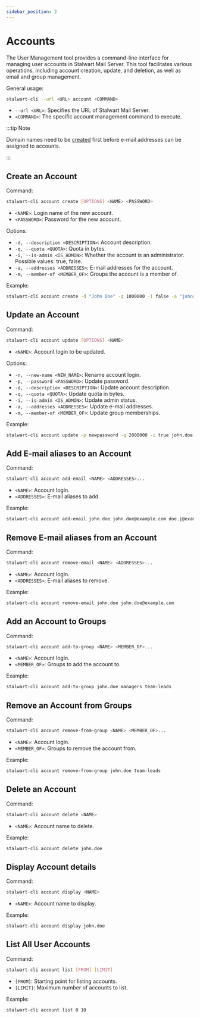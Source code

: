```yaml
---
sidebar_position: 2
---
```


# Accounts

The User Management tool provides a command-line interface for managing user accounts in Stalwart Mail Server. This tool facilitates various operations, including account creation, update, and deletion, as well as email and group management.

General usage:

```bash
stalwart-cli --url <URL> account <COMMAND>
```

- `--url <URL>`: Specifies the URL of Stalwart Mail Server.
- `<COMMAND>`: The specific account management command to execute.

:::tip Note

Domain names need to be [created](/docs/management/cli/directory/domains) first before e-mail addresses can be assigned to accounts.

:::


## Create an Account

Command:

```bash
stalwart-cli account create [OPTIONS] <NAME> <PASSWORD>
```

- `<NAME>`: Login name of the new account.
- `<PASSWORD>`: Password for the new account.

Options:

- `-d, --description <DESCRIPTION>`: Account description.
- `-q, --quota <QUOTA>`: Quota in bytes.
- `-i, --is-admin <IS_ADMIN>`: Whether the account is an administrator. Possible values: true, false.
- `-a, --addresses <ADDRESSES>`: E-mail addresses for the account.
- `-m, --member-of <MEMBER_OF>`: Groups the account is a member of.

Example:

```bash
stalwart-cli account create -d "John Doe" -q 1000000 -i false -a "john@example.com" -m "admins" john.doe password123
```

## Update an Account

Command:

```bash
stalwart-cli account update [OPTIONS] <NAME>
```

- `<NAME>`: Account login to be updated.

Options:

- `-n, --new-name <NEW_NAME>`: Rename account login.
- `-p, --password <PASSWORD>`: Update password.
- `-d, --description <DESCRIPTION>`: Update account description.
- `-q, --quota <QUOTA>`: Update quota in bytes.
- `-i, --is-admin <IS_ADMIN>`: Update admin status.
- `-a, --addresses <ADDRESSES>`: Update e-mail addresses.
- `-m, --member-of <MEMBER_OF>`: Update group memberships.

Example:

```bash
stalwart-cli account update -p newpassword -q 2000000 -i true john.doe
```

## Add E-mail aliases to an Account

Command:

```bash
stalwart-cli account add-email <NAME> <ADDRESSES>...
```

- `<NAME>`: Account login.
- `<ADDRESSES>`: E-mail aliases to add.

Example:

```bash
stalwart-cli account add-email john.doe john.doe@example.com doe.j@example.com
```

## Remove E-mail aliases from an Account

Command:

```bash
stalwart-cli account remove-email <NAME> <ADDRESSES>...
```

- `<NAME>`: Account login.
- `<ADDRESSES>`: E-mail aliases to remove.

Example:

```bash
stalwart-cli account remove-email john.doe john.doe@example.com
```

## Add an Account to Groups

Command:

```bash
stalwart-cli account add-to-group <NAME> <MEMBER_OF>...
```

- `<NAME>`: Account login.
- `<MEMBER_OF>`: Groups to add the account to.

Example:

```bash
stalwart-cli account add-to-group john.doe managers team-leads
```

## Remove an Account from Groups

Command:

```bash
stalwart-cli account remove-from-group <NAME> <MEMBER_OF>...
```

- `<NAME>`: Account login.
- `<MEMBER_OF>`: Groups to remove the account from.

Example:

```bash
stalwart-cli account remove-from-group john.doe team-leads
```

## Delete an Account

Command:

```bash
stalwart-cli account delete <NAME>
```

- `<NAME>`: Account name to delete.

Example:

```bash
stalwart-cli account delete john.doe
```

## Display Account details

Command:

```bash
stalwart-cli account display <NAME>
```

- `<NAME>`: Account name to display.

Example:

```bash
stalwart-cli account display john.doe
```

## List All User Accounts

Command:

```bash
stalwart-cli account list [FROM] [LIMIT]
```

- `[FROM]`: Starting point for listing accounts.
- `[LIMIT]`: Maximum number of accounts to list.

Example:

```bash
stalwart-cli account list 0 10
```

